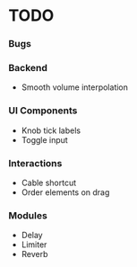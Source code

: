 # TODO

### Bugs

### Backend
- Smooth volume interpolation

### UI Components
- Knob tick labels
- Toggle input

### Interactions
- Cable shortcut
- Order elements on drag

### Modules
- Delay
- Limiter
- Reverb